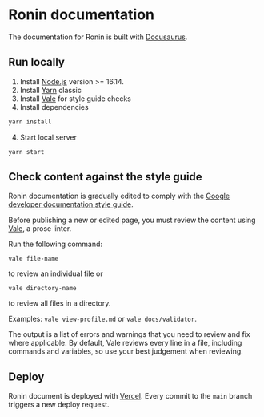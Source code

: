 # Ronin documentation

The documentation for Ronin is built with [Docusaurus](https://docusaurus.io/).

## Run locally

1. Install [Node.js](https://nodejs.org/en/download/) version >= 16.14.
2. Install [Yarn](https://classic.yarnpkg.com/en/docs/install) classic
3. Install [Vale](https://vale.sh/docs/vale-cli/installation/) for style guide checks
4. Install dependencies

```bash
yarn install
```

4. Start local server

```bash
yarn start
```


## Check content against the style guide

Ronin documentation is gradually edited to comply with
the [Google developer documentation style guide](https://developers.google.com/style).

Before publishing a new or edited page, you must review the content using
[Vale](https://vale.sh/), a prose linter.

Run the following command: 

```
vale file-name
``` 

to review an individual file or

```
vale directory-name
```

to review all files in a directory.

Examples: `vale view-profile.md` or `vale docs/validator`. 

The output is a list of errors and warnings that you need to review and fix
where applicable. By default, Vale reviews every line in a file,
including commands and variables, so use your best judgement when reviewing.
 
## Deploy

Ronin document is deployed with [Vercel](https://vercel.com/). Every commit to
the `main` branch triggers a new deploy request.
